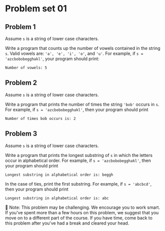 # Problem set 01

## Problem 1

Assume `s` is a string of lower case characters.

Write a program that counts up the number of vowels contained in the string `s`. Valid vowels are: `'a', 'e', 'i', 'o'`, and `'u'`. For example, if `s = 'azcbobobegghakl'`, your program should print:

    Number of vowels: 5

## Problem 2

Assume `s` is a string of lower case characters.

Write a program that prints the number of times the string `'bob'` occurs in `s`. For example, if `s = 'azcbobobegghakl'`, then your program should print

    Number of times bob occurs is: 2

## Problem 3

Assume `s` is a string of lower case characters.

Write a program that prints the longest substring of `s` in which the letters occur in alphabetical order. For example, if `s = 'azcbobobegghakl'`, then your program should print

    Longest substring in alphabetical order is: beggh

In the case of ties, print the first substring. For example, if `s = 'abcbcd'`, then your program should print

    Longest substring in alphabetical order is: abc

:memo: Note: This problem may be challenging. We encourage you to work smart. If you've spent more than a few hours on this problem, we suggest that you move on to a different part of the course. If you have time, come back to this problem after you've had a break and cleared your head.
